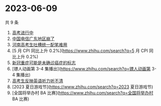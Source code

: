 # 2023-06-09

共 9 条

<!-- BEGIN ZHIHUSEARCH -->
<!-- 最后更新时间 Fri Jun 09 2023 17:08:50 GMT+0800 (China Standard Time) -->
1. [高考进行中](https://www.zhihu.com/search?q=高考进行中)
1. [中国电信广东地区崩了](https://www.zhihu.com/search?q=中国电信广东地区崩了)
1. [河南高考生吐槽统一配笔难用](https://www.zhihu.com/search?q=河南高考生吐槽统一配笔难用)
1. [5 月 CPI 同比上升 0.2%](https://www.zhihu.com/search?q=5 月 CPI 同比上升 0.2%)
1. [新冠重症可能是未确诊癌症的标志](https://www.zhihu.com/search?q=新冠重症可能是未确诊癌症的标志)
1. [镖人动画第 3-4 集播出](https://www.zhihu.com/search?q=镖人动画第 3-4 集播出)
1. [高考生反映英语听力听不清](https://www.zhihu.com/search?q=高考生反映英语听力听不清)
1. [2023 夏日游戏节](https://www.zhihu.com/search?q=2023 夏日游戏节)
1. [全国将举办村 BA 比赛](https://www.zhihu.com/search?q=全国将举办村 BA 比赛)
<!-- END ZHIHUSEARCH -->

